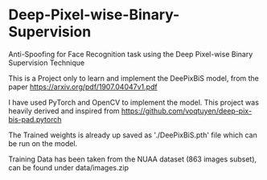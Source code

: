# Deep-Pixel-wise-Binary-Supervision
Anti-Spoofing for Face Recognition task using the Deep Pixel-wise Binary Supervision Technique

This is a Project only to learn and implement the DeePixBiS model, from the paper https://arxiv.org/pdf/1907.04047v1.pdf

I have used PyTorch and OpenCV to implement the model. This project was heavily derived and inspired from https://github.com/voqtuyen/deep-pix-bis-pad.pytorch

The Trained weights is already up saved as './DeePixBiS.pth' file which can be run on the model.

Training Data has been taken from the NUAA dataset (863 images subset), can be found under data/images.zip
